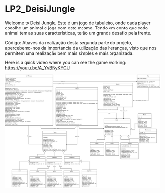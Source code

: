 # LP2_DeisiJungle

Welcome to Deisi Jungle.
Este é um jogo de tabuleiro, onde cada player escolhe um animal e joga com este mesmo.
Tendo em conta que cada animal tem as suas características, terão um grande desafio pela frente.

Código:
Através da realização desta segunda parte do projeto, apercebemo-nos da importancia da utilização
das heranças, visto que nos permitem uma realização bem mais simples e mais organizada.



Here is a quick video where you can see the game working: https://youtu.be/A_YvBNyKYCU

![](Diagrama.png?raw=true "Diagrama UML")
